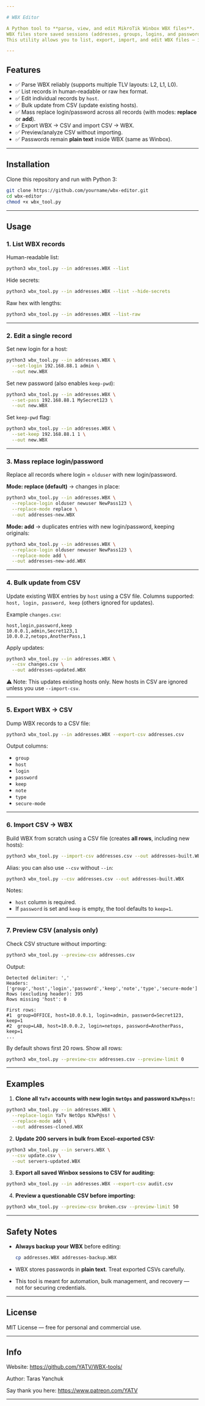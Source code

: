 ```yaml
---

# WBX Editor

A Python tool to **parse, view, and edit MikroTik Winbox WBX files**.
WBX files store saved sessions (addresses, groups, logins, and passwords) used by Winbox.
This utility allows you to list, export, import, and edit WBX files — including **bulk changes via CSV**.

---
```


## Features

* ✅ Parse WBX reliably (supports multiple TLV layouts: L2, L1, L0).
* ✅ List records in human-readable or raw hex format.
* ✅ Edit individual records by `host`.
* ✅ Bulk update from CSV (update existing hosts).
* ✅ Mass replace login/password across all records (with modes: **replace** or **add**).
* ✅ Export WBX → CSV and import CSV → WBX.
* ✅ Preview/analyze CSV without importing.
* ✅ Passwords remain **plain text** inside WBX (same as Winbox).

---

## Installation

Clone this repository and run with Python 3:

```bash
git clone https://github.com/yourname/wbx-editor.git
cd wbx-editor
chmod +x wbx_tool.py
```

---

## Usage

### 1. List WBX records

Human-readable list:

```bash
python3 wbx_tool.py --in addresses.WBX --list
```

Hide secrets:

```bash
python3 wbx_tool.py --in addresses.WBX --list --hide-secrets
```

Raw hex with lengths:

```bash
python3 wbx_tool.py --in addresses.WBX --list-raw
```

---

### 2. Edit a single record

Set new login for a host:

```bash
python3 wbx_tool.py --in addresses.WBX \
  --set-login 192.168.88.1 admin \
  --out new.WBX
```

Set new password (also enables `keep-pwd`):

```bash
python3 wbx_tool.py --in addresses.WBX \
  --set-pass 192.168.88.1 MySecret123 \
  --out new.WBX
```

Set `keep-pwd` flag:

```bash
python3 wbx_tool.py --in addresses.WBX \
  --set-keep 192.168.88.1 1 \
  --out new.WBX
```

---

### 3. Mass replace login/password

Replace all records where login = `olduser` with new login/password.

**Mode: replace (default)** → changes in place:

```bash
python3 wbx_tool.py --in addresses.WBX \
  --replace-login olduser newuser NewPass123 \
  --replace-mode replace \
  --out addresses-new.WBX
```

**Mode: add** → duplicates entries with new login/password, keeping originals:

```bash
python3 wbx_tool.py --in addresses.WBX \
  --replace-login olduser newuser NewPass123 \
  --replace-mode add \
  --out addresses-new-add.WBX
```

---

### 4. Bulk update from CSV

Update existing WBX entries by `host` using a CSV file.
Columns supported: `host, login, password, keep` (others ignored for updates).

Example `changes.csv`:

```csv
host,login,password,keep
10.0.0.1,admin,Secret123,1
10.0.0.2,netops,AnotherPass,1
```

Apply updates:

```bash
python3 wbx_tool.py --in addresses.WBX \
  --csv changes.csv \
  --out addresses-updated.WBX
```

⚠️ Note: This updates existing hosts only. New hosts in CSV are ignored unless you use `--import-csv`.

---

### 5. Export WBX → CSV

Dump WBX records to a CSV file:

```bash
python3 wbx_tool.py --in addresses.WBX --export-csv addresses.csv
```

Output columns:

* `group`
* `host`
* `login`
* `password`
* `keep`
* `note`
* `type`
* `secure-mode`

---

### 6. Import CSV → WBX

Build WBX from scratch using a CSV file (creates **all rows**, including new hosts):

```bash
python3 wbx_tool.py --import-csv addresses.csv --out addresses-built.WBX
```

Alias: you can also use `--csv` without `--in`:

```bash
python3 wbx_tool.py --csv addresses.csv --out addresses-built.WBX
```

Notes:

* `host` column is required.
* If `password` is set and `keep` is empty, the tool defaults to `keep=1`.

---

### 7. Preview CSV (analysis only)

Check CSV structure without importing:

```bash
python3 wbx_tool.py --preview-csv addresses.csv
```

Output:

```
Detected delimiter: ','
Headers: ['group','host','login','password','keep','note','type','secure-mode']
Rows (excluding header): 395
Rows missing 'host': 0

First rows:
#1  group=OFFICE, host=10.0.0.1, login=admin, password=Secret123, keep=1
#2  group=LAB, host=10.0.0.2, login=netops, password=AnotherPass, keep=1
...
```

By default shows first 20 rows. Show all rows:

```bash
python3 wbx_tool.py --preview-csv addresses.csv --preview-limit 0
```

---

## Examples

1. **Clone all `YaTv` accounts with new login `NetOps` and password `N3wP@ss!`:**

```bash
python3 wbx_tool.py --in addresses.WBX \
  --replace-login YaTv NetOps N3wP@ss! \
  --replace-mode add \
  --out addresses-cloned.WBX
```

2. **Update 200 servers in bulk from Excel-exported CSV:**

```bash
python3 wbx_tool.py --in servers.WBX \
  --csv update.csv \
  --out servers-updated.WBX
```

3. **Export all saved Winbox sessions to CSV for auditing:**

```bash
python3 wbx_tool.py --in addresses.WBX --export-csv audit.csv
```

4. **Preview a questionable CSV before importing:**

```bash
python3 wbx_tool.py --preview-csv broken.csv --preview-limit 50
```

---

## Safety Notes

* **Always backup your WBX** before editing:

  ```bash
  cp addresses.WBX addresses-backup.WBX
  ```
* WBX stores passwords in **plain text**. Treat exported CSVs carefully.
* This tool is meant for automation, bulk management, and recovery — not for securing credentials.

---

## License

MIT License — free for personal and commercial use.

---

## Info

Website: https://github.com/YATV/WBX-tools/

Author: Taras Yanchuk

Say thank you here: https://www.patreon.com/YATV

---
